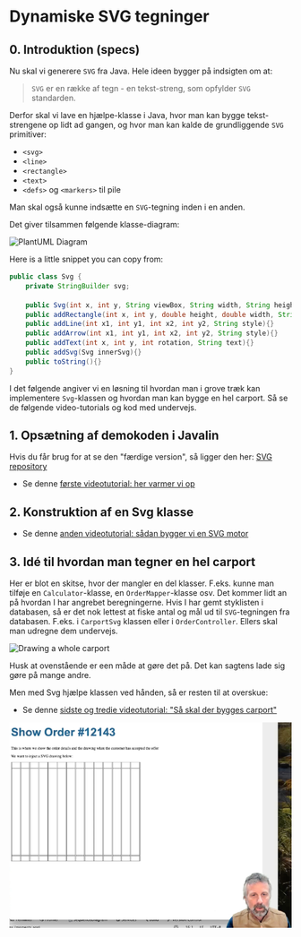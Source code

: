 # Dynamiske SVG tegninger

## 0. Introduktion (specs)

Nu skal vi generere `SVG` fra Java. Hele ideen bygger på indsigten om at:

> `SVG` er en række af tegn - en tekst-streng, som opfylder `SVG` standarden.

Derfor skal vi lave en hjælpe-klasse i Java, hvor man kan bygge tekst-strengene op lidt ad gangen, og hvor man kan kalde de grundliggende `SVG` primitiver:

- `<svg>`
- `<line>`
- `<rectangle>`
- `<text>`
- `<defs>` og `<markers>` til pile

Man skal også kunne indsætte en `SVG`-tegning inden i en anden.

Det giver tilsammen følgende klasse-diagram:

![PlantUML Diagram](https://www.plantuml.com/plantuml/svg/dP11QiCm44NtEiKi4vf2cnCasHMwgdi1nHhaeVAeI2FRQUdTAwMACOPkOZ2Zpxp_43f4qK5IxrJy8FxKGVVGEXtZKIJGEGc-j9uR-a9uKjS5D8E5RmNvUuGcGsnFYPp1076mwhfuAD26M63QGHcNNKLX81nFVfhpI4QwENL8jfDjbMXZth0LpTRXocPyEZki_2skP54k3XUkL-AgUQwUEgTzpVj_kySG_7Xl-HqdMTs_ZE152tcUUvAvHQsyOVuponZouROI_yTljkf77P1Dwjql)

Here is a little snippet you can copy from:

```java
public class Svg {
    private StringBuilder svg;

    public Svg(int x, int y, String viewBox, String width, String height){}
    public addRectangle(int x, int y, double height, double width, String style){}
    public addLine(int x1, int y1, int x2, int y2, String style){}
    public addArrow(int x1, int y1, int x2, int y2, String style){}
    public addText(int x, int y, int rotation, String text){}
    public addSvg(Svg innerSvg){}
    public toString(){}
}
```

I det følgende angiver vi en løsning til hvordan man i grove træk kan implementere `Svg`-klassen og hvordan man kan bygge en hel carport. Så se de følgende video-tutorials og kod med undervejs.

## 1. Opsætning af demokoden i Javalin

Hvis du får brug for at se den "færdige version", så ligger den her: [SVG repository](https://github.com/dat2Cph/svg)

- Se denne [første videotutorial: her varmer vi op](https://cphbusiness.cloud.panopto.eu/Panopto/Pages/Viewer.aspx?id=d8c8ad34-5701-43f9-b983-b0d7017443f3)

## 2. Konstruktion af en Svg klasse

- Se denne [anden videotutorial: sådan bygger vi en SVG motor](https://cphbusiness.cloud.panopto.eu/Panopto/Pages/Viewer.aspx?id=543ae502-67e4-4938-8e82-b0d7017442ae)

## 3. Idé til hvordan man tegner en hel carport

Her er blot en skitse, hvor der mangler en del klasser. F.eks. kunne man tilføje en `Calculator`-klasse, en `OrderMapper`-klasse osv. Det kommer lidt an på hvordan I har angrebet beregningerne. Hvis I har gemt styklisten i databasen, så er det nok lettest at fiske antal og mål ud til `SVG`-tegningen fra databasen. F.eks. i `CarportSvg` klassen eller i `OrderController`. Ellers skal man udregne dem undervejs.

![Drawing a whole carport](https://www.plantuml.com/plantuml/svg/fLBBRkem4DtdAxmC5v1kMRBYqKsbIgsWFs3YQMBLiT5uyg28VwyTZ0EXLHUDb7WUvnpxUBAmn96gKYNsG-ezHrwoJ75hbqGeTnN1KsRqLdu2-vzq3RQjStPCc7kcREj0EbzLKWb0PkiywHfZ3qgb9jPEc5yEam1bjOHcPTgODr9G4RC2P5xGYCrPRQG8Mbo83MJ4TQvW82fCjLCGQ9Tqe6dfeE1UybdgeFOGvCBQpa8--qrYYMYQFsgyGKi3Ktv1GvoaqP5E3dVFzjViNaVHW2uO8CYSsQcldyFab2HXa6kEUuDqFKyVkoa-8cySDXIbflELzdcuyQxGVyPNacbaJQu8evyF5iITgHNmqgRHIgnl-3i1VjTvDPRwykbYy0K5uDfeGgCKO7IPzSRdySZntntIKXz2IooZTdGnUhH-Fjc9sS8q7U5c_-7E_wRJcutwk6lvsWAqg4hr1G00)

Husk at ovenstående er een måde at gøre det på. Det kan sagtens lade sig gøre på mange andre.

Men med Svg hjælpe klassen ved hånden, så er resten til at overskue:

- Se denne [sidste og tredie videotutorial: "Så skal der bygges carport"](https://cphbusiness.cloud.panopto.eu/Panopto/Pages/Viewer.aspx?id=d9323f55-3a20-4ee5-82b1-b0d7017443cf)

![Resultatet](./images/svg_result.png)
